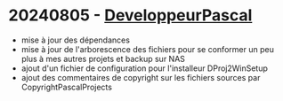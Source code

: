 # 20240805 - [DeveloppeurPascal](https://github.com/DeveloppeurPascal)

* mise à jour des dépendances
* mise à jour de l'arborescence des fichiers pour se conformer un peu plus à mes autres projets et backup sur NAS
* ajout d'un fichier de configuration pour l'installeur DProj2WinSetup
* ajout des commentaires de copyright sur les fichiers sources par CopyrightPascalProjects
